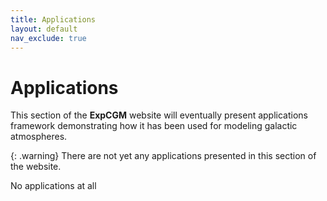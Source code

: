 ```yaml
---
title: Applications
layout: default
nav_exclude: true
---
```


# Applications

This section of the **ExpCGM** website will eventually present applications framework demonstrating how it has been used for modeling galactic atmospheres.

{: .warning}
There are not yet any applications presented in this section of the website.

No applications at all
